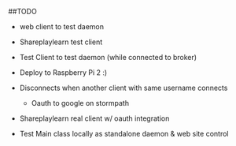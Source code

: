 ##TODO

- web client to test daemon
- Shareplaylearn test client
- Test Client to test daemon (while connected to broker)
- Deploy to Raspberry Pi 2 :)

- Disconnects when another client with same username connects
  - Oauth to google on stormpath
- Shareplaylearn real client w/ oauth integration
- Test Main class locally as standalone daemon & web site control